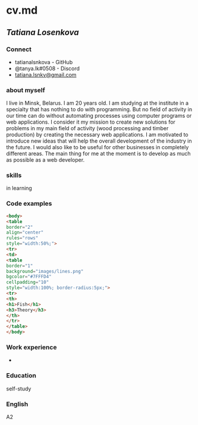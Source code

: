 # cv.md
## *Tatiana Losenkova*
### Connect
 - tatianalsnkova - GitHub
 - @tanya.lk#0508 - Discord
 - tatiana.lsnkv@gmail.com 
### about myself
I live in Minsk, Belarus. I am 20 years old. I am studying at the institute in a specialty that has nothing to do with programming. But no field of activity in our time can do without automating processes using computer programs or web applications. I consider it my mission to create new solutions for problems in my main field of activity (wood processing and timber production) by creating the necessary web applications. I am motivated to introduce new ideas that will help the overall development of the industry in the future. I would also like to be useful for other businesses in completely different areas. The main thing for me at the moment is to develop as much as possible as a web developer.
### skills
in learning
### Code examples 
```html
<body>
<table
border="2"
align="center"
rules="rows"
style="width:50%;">
<tr>
<td>
<table
border="1"
background="images/lines.png"
bgcolor="#7FFFD4"
cellpadding="10"
style="width:100%; border-radius:5px;">
<tr>
<th>
<h1>Fish</h1>
<h3>Theory</h3>
</th>
</tr>
</table>
</body>
```
### Work experience
-
### Education
self-study
### English 
А2
